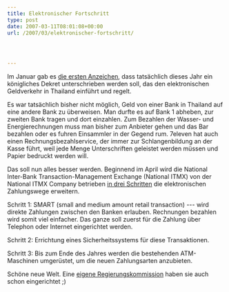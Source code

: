```yaml
---
title: Elektronischer Fortschritt
type: post
date: 2007-03-11T08:01:08+00:00
url: /2007/03/elektronischer-fortschritt/




---
```

Im Januar gab es [die ersten Anzeichen][1], dass tatsächlich dieses Jahr ein königliches Dekret unterschrieben werden soll, das den elektronischen Geldverkehr in Thailand einführt und regelt.

Es war tatsächlich bisher nicht möglich, Geld von einer Bank in Thailand auf eine andere Bank zu überweisen. Man durfte es auf Bank 1 abheben, zur zweiten Bank tragen und dort einzahlen. Zum Bezahlen der Wasser- und Energierechnungen muss man bisher zum Anbieter gehen und das Bar bezahlen oder es fuhren Einsammler in der Gegend rum. 7eleven hat auch einen Rechnungsbezahlservice, der immer zur Schlangenbildung an der Kasse führt, weil jede Menge Unterschriften geleistet werden müssen und Papier bedruckt werden will.

Das soll nun alles besser werden. Beginnend im April wird die National Inter-Bank Transaction-Management Exchange (National <span class="caps">ITMX</span>) von der National <span class="caps">ITMX</span> Company betrieben [in drei Schritten][2] die elektronischen Zahlungswege erweitern.

Schritt 1: <span class="caps">SMART</span> (small and medium amount retail transaction) --- wird direkte Zahlungen zwischen den Banken erlauben. Rechnungen bezahlen wird somit viel einfacher. Das ganze soll zuerst für die Zahlung über Telephon oder Internet eingerichtet werden.

Schritt 2: Errichtung eines Sicherheitssystems für diese Transaktionen.

Schritt 3: Bis zum Ende des Jahres werden die bestehenden ATM-Maschinen umgerüstet, um die neuen Zahlungsarten anzubieten.

Schöne neue Welt. Eine [eigene Regierungskommission][3] haben sie auch schon eingerichtet ;)

 [1]: http://www.nationmultimedia.com/2007/01/30/byteline/byteline_30025432.php
 [2]: http://www.nationmultimedia.com/2007/02/06/byteline/byteline_30026054.php
 [3]: http://www.nationmultimedia.com/2007/03/06/byteline/byteline_30028548.php
